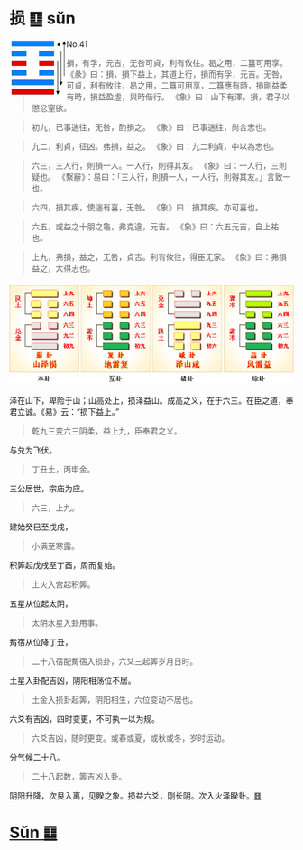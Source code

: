 # 损 ䷨ sǔn

<img src="shapes/41.10.png" width="101" alt="损" align="left">

- No.41

> 損，有孚，元吉，无咎可貞，利有攸往。曷之用，二簋可用享。
>《彖》曰：損，損下益上，其道上行，損而有孚，元吉。无咎，可貞，利有攸往，曷之用，二簋可用享，二簋應有時，損剛益柔有時，損益盈虛，與時偕行。
>《象》曰：山下有澤，損，君子以懲忿窒欲。

> 初九，已事遄往，无咎，酌損之。
>《象》曰：已事遄往，尚合志也。

> 九二，利貞，征凶。弗損，益之。
>《象》曰：九二利貞，中以為志也。

> 六三，三人行，則損一人。一人行，則得其友。
>《象》曰：一人行，三則疑也。
>《繫辭》：易曰：「三人行，則損一人，一人行，則得其友。」言致一也。

> 六四，損其疾，使遄有喜，无咎。
>《象》曰：損其疾，亦可喜也。

> 六五，或益之十朋之龜，弗克違，元吉。
>《象》曰：六五元吉，自上祐也。

> 上九，弗損，益之，无咎，貞吉。利有攸往，得臣无家。
>《象》曰：弗損益之，大得志也。

<img src="shapes/41.11.png">

泽在山下，卑险于山；山高处上，损泽益山。成高之义，在于六三。在臣之道，奉君立诚。《易》云：“损下益上。”
> 乾九三变六三阴柔，益上九，臣奉君之义。

与兑为飞伏。
> 丁丑土，丙申金。

三公居世，宗庙为应。
> 六三，上九。

建始癸巳至戊戌，
> 小满至寒露。

积筭起戊戌至丁酉，周而复始。
> 土火入宫起积筭。

五星从位起太阴，
> 太阴水星入卦用事。

觜宿从位降丁丑，
> 二十八宿配觜宿入损卦，六爻三起筭岁月日时。

土星入卦配吉凶，阴阳相荡位不居。
> 土金入损卦起筭，阴阳相生，六位变动不居也。

六爻有吉凶，四时变更，不可执一以为规。
> 六爻吉凶，随时更变。或春或夏，或秋或冬，岁时运动。

分气候二十八。
> 二十八起数，筭吉凶入卦。

阴阳升降，次艮入离，见睽之象。损益六爻，刚长阴。次入火泽睽卦。[䷥](e79dbdkui_cn.md)

# [Sǔn ䷨](e68d9fsun.md)
